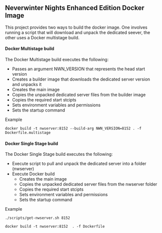 ## Neverwinter Nights Enhanced Edition Docker Image

This project provides two ways to build the docker image.  One involves running a script that will download and unpack the dedicated seever, the other uses a Docker multistage build.

#### Docker Multistage build

The Docker Multistage build executes the following:

* Passes an argument NWN_VERSION that represents the head start version
* Creates a builder image that downloads the dedicated server version and unpacks it
* Creates the main image
* Copies the unpacked dedicated server files from the builder image
* Copies the required start stcipts
* Sets environment variables and permissions
* Sets the startup command

Example

`docker build -t nwserver:8152 --build-arg NWN_VERSION=8152 . -f Dockerfile.multistage`

#### Docker Single Stage build

The Docker Single Stage build executes the following:

* Execute script to pull and unpack the dedicated server into a folder (nwserver)
* Execute Docker build
	* Creates the main image
	* Copies the unpacked dedicated server files from the nwserver folder
	* Copies the required start stcipts
	* Sets environment variables and permissions
	* Sets the startup command

Example

`./scripts/get-nwserver.sh 8152`

`docker build -t nwserver:8152  . -f Dockerfile`